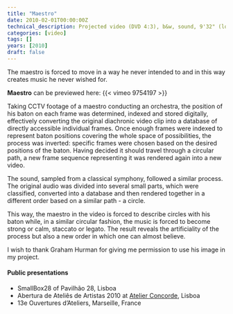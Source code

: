 ```yaml
---
title: "Maestro"
date: 2010-02-01T00:00:00Z
technical_description: Projected video (DVD 4:3), b&w, sound, 9'32" (loop)
categories: [video]
tags: []
years: [2010]
draft: false
---
```


The maestro is forced to move in a way he never intended to and in this way creates music he never wished for.
<!--more-->

**Maestro** can be previewed here:
{{< vimeo 9754197 >}}

Taking CCTV footage of a maestro conducting an orchestra, the position of his baton on each frame was determined, indexed and stored digitally, effectively converting the original diachronic video clip into a database of directly accessible individual frames. Once enough frames were indexed to represent baton positions covering the whole space of possibilities, the process was inverted: specific frames were chosen based on the desired positions of the baton. Having decided it should travel through a circular path, a new frame sequence representing it was rendered again into a new video.

The sound, sampled from a classical symphony, followed a similar process. The original audio was divided into several small parts, which were classified, converted into a database and then rendered together in a different order based on a similar path - a circle.

This way, the maestro in the video is forced to describe circles with his baton while, in a similar circular fashion, the music is forced to become strong or calm, staccato or legato. The result reveals the artificiality of the process but also a new order in which one can almost believe.

I wish to thank Graham Hurman for giving me permission to use his image in my project.

#### Public presentations

* SmallBox28 of Pavilhão 28, Lisboa
* Abertura de Ateliês de Artistas 2010 at [Atelier Concorde][1], Lisboa
* 13e Ouvertures d’Ateliers, Marseille, France

[1]: http://atelierconcorde.org
